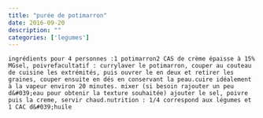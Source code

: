 ```yaml
---
title: "purée de potimarron"
date: 2016-09-20
description: ""
categories: ['legumes']
---
```


          

  
    
      
    
      
  
    ingrédients pour 4 personnes :1 potimarron2 CAS de crème épaisse à 15% MGsel, poivrefacultatif : currylaver le potimarron, couper au couteau de cuisine les extrémités, puis ouvrer le en deux et retirer les graines, couper ensuite en dés en conservant la peau.cuire idéalement à la vapeur environ 20 minutes. mixer (si besoin rajouter un peu d&#039;eau pour obtenir la texture souhaitée) ajouter le sel, poivre puis la creme, servir chaud.nutrition : 1/4 correspond aux légumes et 1 CAC d&#039;huile
  


                          
